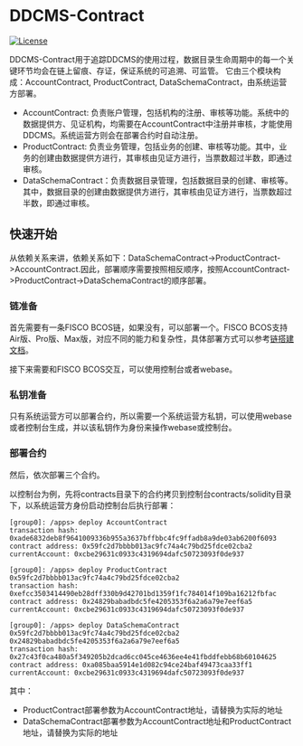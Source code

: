 # DDCMS-Contract

[![License](https://img.shields.io/badge/license-Apache%202-4EB1BA.svg)](https://www.apache.org/licenses/LICENSE-2.0.html)


DDCMS-Contract用于追踪DDCMS的使用过程，数据目录生命周期中的每一个关键环节均会在链上留痕、存证，保证系统的可追溯、可监管。 它由三个模块构成：AccountContract, ProductContract, DataSchemaContract，由系统运营方部署。

- AccountContract: 负责账户管理，包括机构的注册、审核等功能。系统中的数据提供方、见证机构，均需要在AccountContract中注册并审核，才能使用DDCMS。系统运营方则会在部署合约时自动注册。
- ProductContract: 负责业务管理，包括业务的创建、审核等功能。其中，业务的创建由数据提供方进行，其审核由见证方进行，当票数超过半数，即通过审核。
- DataSchemaContract：负责数据目录管理，包括数据目录的创建、审核等。其中，数据目录的创建由数据提供方进行，其审核由见证方进行，当票数超过半数，即通过审核。



## 快速开始
从依赖关系来讲，依赖关系如下：DataSchemaContract->ProductContract->AccountContract.因此，部署顺序需要按照相反顺序，按照AccountContract->ProductContract->DataSchemaContract的顺序部署。

### 链准备
首先需要有一条FISCO BCOS链，如果没有，可以部署一个。FISCO BCOS支持Air版、Pro版、Max版，对应不同的能力和复杂性，具体部署方式可以参考[链搭建文档](https://fisco-bcos-doc.readthedocs.io/zh_CN/latest/docs/tutorial/air/index.html#)。

接下来需要和FISCO BCOS交互，可以使用控制台或者webase。

### 私钥准备
只有系统运营方可以部署合约，所以需要一个系统运营方私钥，可以使用webase或者控制台生成，并以该私钥作为身份来操作webase或控制台。

### 部署合约

然后，依次部署三个合约。

以控制台为例，先将contracts目录下的合约拷贝到控制台contracts/solidity目录下，以系统运营方身份启动控制台后执行部署：
```
[group0]: /apps> deploy AccountContract
transaction hash: 0xade6832deb8f9641009336b955a3637bffbbc4fc9ffadb8a9de03ab6200f6093
contract address: 0x59fc2d7bbbb013ac9fc74a4c79bd25fdce02cba2
currentAccount: 0xcbe29631c0933c4319694dafc50723093f0de937

[group0]: /apps> deploy ProductContract 0x59fc2d7bbbb013ac9fc74a4c79bd25fdce02cba2
transaction hash: 0xefcc3503414490eb28dff330b9d42701bd1359f1fc784014f109ba16212fbfac
contract address: 0x24829babadbdc5fe4205353f6a2a6a79e7eef6a5
currentAccount: 0xcbe29631c0933c4319694dafc50723093f0de937

[group0]: /apps> deploy DataSchemaContract 0x59fc2d7bbbb013ac9fc74a4c79bd25fdce02cba2 0x24829babadbdc5fe4205353f6a2a6a79e7eef6a5
transaction hash: 0x27c43f0ca480a5f349205b2dcad6cc045ce4636ee4e41fbddfebb68b60104625
contract address: 0xa085baa5914e1d082c94ce24baf49473caa33ff1
currentAccount: 0xcbe29631c0933c4319694dafc50723093f0de937
```

其中：
- ProductContract部署参数为AccountContract地址，请替换为实际的地址
- DataSchemaContract部署参数为AccountContract地址和ProductContract地址，请替换为实际的地址

